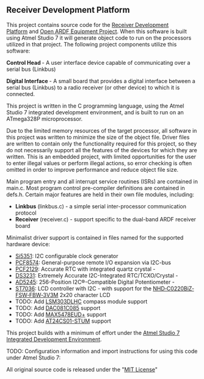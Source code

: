 <h2>Receiver Development Platform</h2>
<p>This project contains source code for the&nbsp;<a href="https://groups.google.com/forum/#!forum/receiver-development-platform">Receiver Development Platform</a>&nbsp;and&nbsp;<a href="http://openardf.org/index.php/ardf-open-equipment-project/">Open ARDF Equipment Project</a>. When this software is built using Atmel Studio 7 it will generate object code to run on the processors utilized in that project. The following project components utilize this software:</p>
<p><strong>Control Head&nbsp;</strong>- A user interface device capable of communicating over a serial bus (Linkbus)</p>
<p><strong>Digital Interface&nbsp;</strong>- A small board that provides a digital interface between a serial bus (Linkbus) to a radio receiver (or other device) to which it is connected.</p>
<p>This project is written in the C programming language, using the Atmel Studio 7 integrated development environment, and is built to run on an ATmega328P microprocessor.</p>
<p>Due to the limited memory resources of the target processor, all software in this project was written to minimize the size of the object file. Driver files are written to contain only the functionality required for this project, so they do not necessarily support all the features of the devices for which they are written. This is an embedded project, with limited opportunities for the user to enter illegal values or perform illegal actions, so error checking is often omitted in order to improve performance and reduce object file size.</p>
<p>Main program entry and all interrupt service routines (ISRs) are contained in main.c. Most program control pre-compiler definitions are contained in defs.h. Certain major features are held in their own file modules, including:</p>
<ul>
<li><strong>Linkbus</strong> (linkbus.c) - a simple serial inter-processor communication protocol</li>
<li><strong>Receiver</strong> (receiver.c) - support specific to the dual-band ARDF receiver board</li>
</ul>
<p>Minimalist driver support is contained in files named for the supported hardware device:</p>
<ul>
<li><a href="http://www.silabs.com/documents/public/data-sheets/Si5351-B.pdf">Si5351</a>: I2C configurable clock generator</li>
<li><a href="http://www.nxp.com/documents/data_sheet/PCF8574_PCF8574A.pdf">PCF8574</a>: General-purpose remote I/O expansion via I2C-bus</li>
<li><a href="http://www.nxp.com/documents/data_sheet/PCF2129.pdf">PCF2129</a>: Accurate RTC with integrated quartz crystal -&nbsp;</li>
<li><a href="http://datasheets.maximintegrated.com/en/ds/DS3231-DS3231S.pdf">DS3231</a>: Extremely Accurate I2C-Integrated RTC/TCXO/Crystal -&nbsp;</li>
<li><a href="http://www.analog.com/media/en/technical-documentation/data-sheets/AD5245.pdf">AD5245</a>: 256-Position I2C&reg;-Compatible Digital Potentiometer -&nbsp;</li>
<li><a href="http://www.newhavendisplay.com/app_notes/ST7036.pdf">ST7036</a>: LCD controller with I2C - with support for the <a href="http://www.newhavendisplay.com/specs/NHD-C0220BiZ-FSW-FBW-3V3M.pdf">NHD‐C0220BiZ‐FSW‐FBW‐3V3M</a>&nbsp;2x20 character LCD&nbsp;</li>
<li>TODO: Add <a href="https://www.adafruit.com/product/1120">LSM303DLHC</a>&nbsp;compass module support</li>
<li>TODO: Add <a href="http://www.ti.com/lit/ds/symlink/dac081c081.pdf">DAC081C085</a>&nbsp;support</li>
<li>TODO: Add <a href="http://datasheets.maximintegrated.com/en/ds/MAX5477-MAX5479.pdf">MAX5478EUD+</a>&nbsp;support</li>
<li>TODO: Add <a href="http://www.atmel.com/Images/Atmel-8815-SEEPROM-AT24CS01-02-Datasheet.pdf">AT24CS01-STUM</a>&nbsp;support</li>
</ul>
<p>This project builds with a minimum of effort under the <a href="http://www.atmel.com/microsite/atmel-studio/">Atmel Studio 7 Integrated Development Environment</a>.</p>
<p>TODO: Configuration information and import instructions for using this code under Atmel Studio 7:</p>
<p>All original source code is released under the "<a href="https://opensource.org/licenses/MIT">MIT License</a>"</p>
